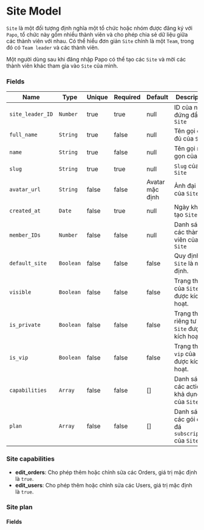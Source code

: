 Site Model
===

`Site` là một đối tượng định nghĩa một tổ chức hoặc nhóm được đăng ký với `Papo`, tổ chức này gồm nhiều thành viên và cho phép chia sẻ dữ liệu giữa các thành viên với nhau. Có thể hiểu đơn giản `Site` chính là một `Team`, trong đó có `Team leader` và các thành viên.

Một người dùng sau khi đăng nhập Papo có thể tạo các `Site` và mời các thành viên khác tham gia vào `Site` của mình.

### Fields

Name | Type | Unique | Required | Default | Description
--- | --- | --- | --- | --- | ---
`site_leader_ID` | `Number` | true | true | null | ID của người đứng đầu `Site`
`full_name` | `String` | true | false | null | Tên gọi đầy đủ của `Site`
`name` | `String` | true | false | null | Tên gọi ngắn gọn của `Site`
`slug` | `String` | true | true | null | `Slug` của `Site`
`avatar_url` | `String` | false | false | Avatar mặc định | Ảnh đại diện của `Site`
`created_at` | `Date` | false | true | null | Ngày khởi tạo `Site`
`member_IDs` | `Number` | false | false | null | Danh sách các thành viên của `Site`
`default_site` | `Boolean` | false | false | false | Quy định `Site` là mặc định.
`visible` | `Boolean` | false | false | false | Trạng thái của `Site` được kích hoạt.
`is_private` | `Boolean` | false | false | false | Trạng thái riêng tư của `Site` được kích hoạt.
`is_vip` | `Boolean` | false | false | false | Trạng thái `vip` của `Site` được kích hoạt.
`capabilities` | `Array` | false | false | [] | Danh sách các actions khả dụng của `Site`.
`plan` | `Array` | false | false | [] | Danh sách các gói cước đá `subscription` của `Site`.

### Site capabilities

* **edit_orders**: Cho phép thêm hoặc chỉnh sửa các Orders, giá trị mặc định là `true`.
* **edit_users**: Cho phép thêm hoặc chỉnh sửa các Users, giá trị mặc định là `true`.

### Site plan

#### Fields
